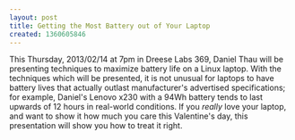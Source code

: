 ```yaml
---
layout: post
title: Getting the Most Battery out of Your Laptop
created: 1360605846
---
```

This Thursday, 2013/02/14 at 7pm in Dreese Labs 369, Daniel Thau will be presenting techniques to maximize battery life on a Linux laptop.  With the techniques which will be presented, it is not unusual for laptops to have battery lives that actually outlast manufacturer's advertised specifications; for example, Daniel's Lenovo x230 with a 94Wh battery tends to last upwards of 12 hours in real-world conditions.  If you *really* love your laptop, and want to show it how much you care this Valentine's day, this presentation will show you how to treat it right.
